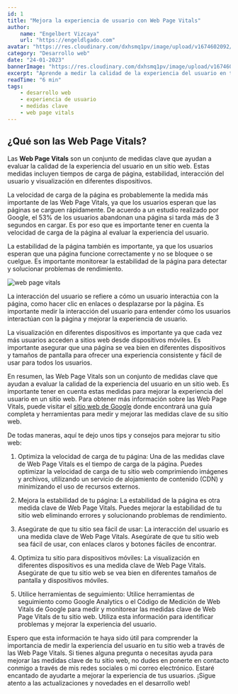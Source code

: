 ```yaml
---
id: 1
title: "Mejora la experiencia de usuario con Web Page Vitals"
author:
    name: "Engelbert Vizcaya"
    url: "https://engeldlgado.com"
avatar: "https://res.cloudinary.com/dxhsmq1pv/image/upload/v1674602092/engeldlgado/avatar_zxqozh.jpg"
category: "Desarrollo web"
date: "24-01-2023"
bannerImage: "https://res.cloudinary.com/dxhsmq1pv/image/upload/v1674606061/engeldlgado/post/core-web-vitals-banner_tbusx2.jpg"
excerpt: "Aprende a medir la calidad de la experiencia del usuario en tu sitio web con las medidas clave de Web Page Vitals: tiempos de carga, estabilidad, interacción y visualización en diferentes dispositivos."
readTime: "6 min"
tags:
    - desarrollo web
    - experiencia de usuario
    - medidas clave
    - web page vitals
---
```


## ¿Qué son las Web Page Vitals?

Las **Web Page Vitals** son un conjunto de medidas clave que ayudan a evaluar la calidad de la experiencia del usuario en un sitio web. Estas medidas incluyen tiempos de carga de página, estabilidad, interacción del usuario y visualización en diferentes dispositivos.

La velocidad de carga de la página es probablemente la medida más importante de las Web Page Vitals, ya que los usuarios esperan que las páginas se carguen rápidamente. De acuerdo a un estudio realizado por Google, el 53% de los usuarios abandonan una página si tarda más de 3 segundos en cargar. Es por eso que es importante tener en cuenta la velocidad de carga de la página al evaluar la experiencia del usuario.

La estabilidad de la página también es importante, ya que los usuarios esperan que una página funcione correctamente y no se bloquee o se cuelgue. Es importante monitorear la estabilidad de la página para detectar y solucionar problemas de rendimiento.

![web page vitals](https://res.cloudinary.com/dxhsmq1pv/image/upload/v1674605705/engeldlgado/post/core-web-vitals_gwwagg.png)

La interacción del usuario se refiere a cómo un usuario interactúa con la página, como hacer clic en enlaces o desplazarse por la página. Es importante medir la interacción del usuario para entender cómo los usuarios interactúan con la página y mejorar la experiencia de usuario.

La visualización en diferentes dispositivos es importante ya que cada vez más usuarios acceden a sitios web desde dispositivos móviles. Es importante asegurar que una página se vea bien en diferentes dispositivos y tamaños de pantalla para ofrecer una experiencia consistente y fácil de usar para todos los usuarios.

En resumen, las Web Page Vitals son un conjunto de medidas clave que ayudan a evaluar la calidad de la experiencia del usuario en un sitio web. Es importante tener en cuenta estas medidas para mejorar la experiencia del usuario en un sitio web. Para obtener más información sobre las Web Page Vitals, puede visitar el [sitio web de Google](https://developers.google.com/web/tools/web-vitals) donde encontrará una guía completa y herramientas para medir y mejorar las medidas clave de su sitio web.

De todas maneras, aquí te dejo unos tips y consejos para mejorar tu sitio web:

1.  Optimiza la velocidad de carga de tu página: Una de las medidas clave de Web Page Vitals es el tiempo de carga de la página. Puedes optimizar la velocidad de carga de tu sitio web comprimiendo imágenes y archivos, utilizando un servicio de alojamiento de contenido (CDN) y minimizando el uso de recursos externos.

2.  Mejora la estabilidad de tu página: La estabilidad de la página es otra medida clave de Web Page Vitals. Puedes mejorar la estabilidad de tu sitio web eliminando errores y solucionando problemas de rendimiento.

3.  Asegúrate de que tu sitio sea fácil de usar: La interacción del usuario es una medida clave de Web Page Vitals. Asegúrate de que tu sitio web sea fácil de usar, con enlaces claros y botones fáciles de encontrar.

4.  Optimiza tu sitio para dispositivos móviles: La visualización en diferentes dispositivos es una medida clave de Web Page Vitals. Asegúrate de que tu sitio web se vea bien en diferentes tamaños de pantalla y dispositivos móviles.

5.  Utilice herramientas de seguimiento: Utilice herramientas de seguimiento como Google Analytics o el Código de Medición de Web Vitals de Google para medir y monitorear las medidas clave de Web Page Vitals de tu sitio web. Utiliza esta información para identificar problemas y mejorar la experiencia del usuario.

Espero que esta información te haya sido útil para comprender la importancia de medir la experiencia del usuario en tu sitio web a través de las Web Page Vitals. Si tienes alguna pregunta o necesitas ayuda para mejorar las medidas clave de tu sitio web, no dudes en ponerte en contacto conmigo a través de mis redes sociales o mi correo electrónico. Estaré encantado de ayudarte a mejorar la experiencia de tus usuarios. ¡Sigue atento a las actualizaciones y novedades en el desarrollo web!